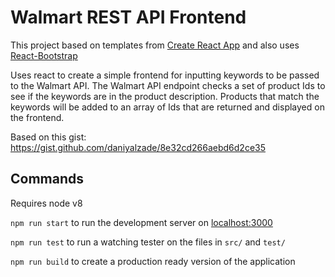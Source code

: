# Walmart REST API Frontend

This project based on templates from [Create React App](https://github.com/facebookincubator/create-react-app) and also uses [React-Bootstrap](https://react-bootstrap.netlify.com/)

Uses react to create a simple frontend for inputting keywords to be passed to the Walmart API. The Walmart API endpoint checks a set of product Ids to see if the keywords are in the product description. Products that match the keywords will be added to an array of Ids that are returned and displayed on the frontend.

Based on this gist: https://gist.github.com/daniyalzade/8e32cd266aebd6d2ce35


## Commands

Requires node v8

`npm run start` to run the development server on [localhost:3000](localhost:3000)

`npm run test` to run a watching tester on the files in `src/` and `test/`

`npm run build` to create a production ready version of the application
